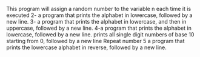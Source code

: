 This program will assign a random number to the variable n each time it is executed
2- a program that prints the alphabet in lowercase, followed by a new line.
3- a program that prints the alphabet in lowercase, and then in uppercase, followed by a new line.
4-a program that prints the alphabet in lowercase, followed by a new line.
prints all single digit numbers of base 10 starting from 0, followed by a new line
Repeat number 5
 a program that prints the lowercase alphabet in reverse, followed by a new line.

